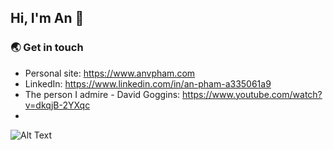 ## Hi, I'm An :wave:

### :earth_asia: Get in touch
- Personal site: https://www.anvpham.com
- LinkedIn: https://www.linkedin.com/in/an-pham-a335061a9
- The person I admire - David Goggins: https://www.youtube.com/watch?v=dkqjB-2YXqc
- 
![Alt Text](https://media1.tenor.com/images/6ce3483b37bbffc1b923a161c5d84b9a/tenor.gif?itemid=16058965)
